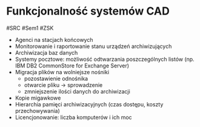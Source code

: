 # Funkcjonalność systemów CAD
#SRC #Sem1 #ZSK

- Agenci na stacjach końcowych
- Monitorowanie i raportowanie stanu urządzeń archiwizujących
- Archiwizacja baz danych
- Systemy pocztowe: możliwość odtwarzania poszczególnych listów (np. IBM DB2 CommonStore for Exchange Server)
- Migracja plików na wolniejsze nośniki
	- pozostawienie odnośnika
	- otwarcie pliku -> sprowadzenie
	- zmniejszenie ilości danych do archiwizacji
- Kopie migawkowe
- Hierarchia pamięci archiwizacyjnych (czas dostępu, koszty przechowywania)
- Licencjonowanie: liczba komputerów i ich moc
